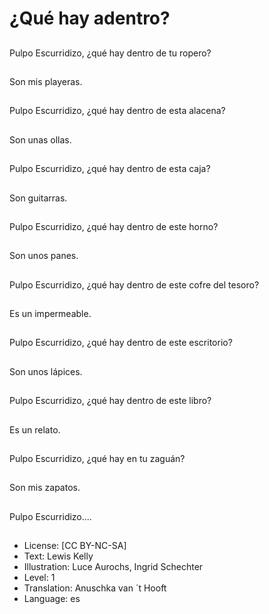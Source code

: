 # ¿Qué hay adentro?

##
Pulpo Escurridizo, ¿qué hay dentro de tu ropero?

##
Son mis playeras.

##
Pulpo Escurridizo, ¿qué hay dentro de esta alacena?

##
Son unas ollas.

##
Pulpo Escurridizo, ¿qué hay dentro de esta caja?

##
Son guitarras.

##
Pulpo Escurridizo, ¿qué hay dentro de este horno?

##
Son unos panes.

##
Pulpo Escurridizo, ¿qué hay dentro de este cofre del tesoro?

##
Es un impermeable.

##
Pulpo Escurridizo, ¿qué hay dentro de este escritorio?

##
Son unos lápices.

##
Pulpo Escurridizo, ¿qué hay dentro de este libro?

##
Es un relato.

##
Pulpo Escurridizo, ¿qué hay en tu zaguán?

##
Son mis zapatos.

##
Pulpo Escurridizo....

##
* License: [CC BY-NC-SA]
* Text: Lewis Kelly
* Illustration: Luce Aurochs, Ingrid Schechter
* Level: 1
* Translation: Anuschka van ´t Hooft
* Language: es
